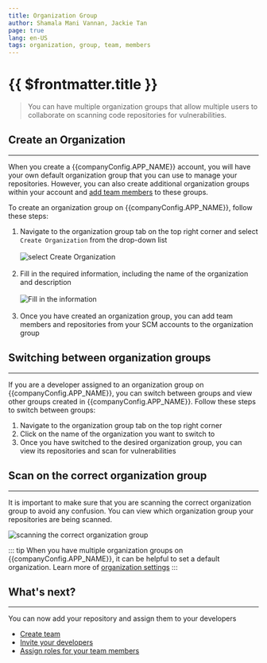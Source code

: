 ```yaml
---
title: Organization Group
author: Shamala Mani Vannan, Jackie Tan
page: true
lang: en-US
tags: organization, group, team, members
---
```


<script setup>
import { companyConfig } from '../../../config/companyConfig.js'
</script>

<ClientOnly>

<h1>{{ $frontmatter.title }}</h1>

<blockquote>
    <p>You can have multiple organization groups that allow multiple users to collaborate on scanning code repositories for vulnerabilities.</p>
</blockquote>

## Create an Organization

<hr class="thick" />

When you create a {{companyConfig.APP_NAME}} account, you will have your own default organization group that you can use to manage your repositories. However, you can also create additional organization groups within your account and <a href="../Settings/Members-and-Teams">add team members</a> to these groups.

To create an organization group on {{companyConfig.APP_NAME}}, follow these steps:

<ol>
    <li>Navigate to the organization group tab on the top right corner and select <code>Create Organization</code> from the drop-down list</li><br />
    <img src="/images/Get-Started/Organization-Group-1.png" alt="select Create Organization" />
    <br /><br />
    <li>Fill in the required information, including the name of the organization and description</li><br />
    <img src="/images/Get-Started/Organization-Group-2.png" alt="Fill in the information">
    <br /><br />
    <li>Once you have created an organization group, you can add team members and repositories from your SCM accounts to the organization group</li>
</ol>

## Switching between organization groups

<hr class="thick" />

If you are a developer assigned to an organization group on {{companyConfig.APP_NAME}}, you can switch between groups and view other groups created in {{companyConfig.APP_NAME}}. Follow these steps to switch between groups:

<ol>
    <li>Navigate to the organization group tab on the top right corner</li>
    <li>Click on the name of the organization you want to switch to</li>
    <li>Once you have switched to the desired organization group, you can view its repositories and scan for vulnerabilities</li>
</ol>

## Scan on the correct organization group

<hr class="thick" />

It is important to make sure that you are scanning the correct organization group to avoid any confusion. You can view which organization group your repositories are being scanned.

<img src="/images/Get-Started/Organization-Group-3.png" alt="scanning the correct organization group">

::: tip
When you have multiple organization groups on {{companyConfig.APP_NAME}}, it can be helpful to set a default organization. Learn more of <a href="../Settings/Organization-Details">organization settings</a>
:::

<h2>What's next?</h2>

<hr class="thick" />

<p>You can now add your repository and assign them to your developers</p>

<ul>
    <li><a href="../Settings/Members-and-Teams">Create team</a></li>
    <li><a href="../Settings/Members-and-Teams">Invite your developers</a></li>
    <li><a href="../Settings/Members-and-Teams">Assign roles for your team members</a></li>
</ul>

</ClientOnly>
